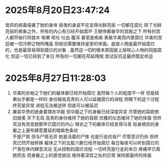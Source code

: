 # 2025年8月20日23:47:24
诡异的病毒侵袭了她的身体 
摇曳的身姿不在变得光鲜亮丽 
一切都在腐化 
除了光鲜亮丽的表象之外，所有的内心有已经开始腐坏 
王朝帝都豪华的宫殿之下 
所有的宫人都开始行将就木 
咳嗽 呕吐 吐血 腹泻 甚至是痢疾 
表象华美而内里腐烂 
华美的宫廷被一切污秽之物所掩盖 
但依旧需要维持皇家的体面。底层人物是最开始腐烂的，也是最容易得到腐烂的对象 .
虽然这一切的根本原因是上层核心人物的彻底腐化 
但这一切已经到了末日 
所有的一切都在苟延残喘 
尝试反抗这最终既定命运

# 2025年8月27日11:28:03
1. 华美的衣袍之下她们的躯体都已经开始腐烂 
虽然每个人的程度不一样 
但是结果似乎都是一样的 
身份越发高贵的人可以延缓腐烂的进程 
但眼下的这个过程终究是异常 
进程无法被逆转 
但是可以被延迟
2. 雍容华贵的她身着锦衣华服 
但华服之下的身躯已经深度异变 
尽管她的容颜依旧俊美 天下无双 
高贵的身份维持了她的容颜 
优雅的仪态维持了她的体面 
但终究没有改变她那早已腐烂的内心 
锦衣之下的躯体已经变得乌青 
贴身绸衣的身躯之上遍布肆意蔓延的暗紫色条纹  
不是尸斑 但与尸斑无异 
她是活着的尸体 也是行走的丧尸 
尽管意识仍存 
但终究已然开始转换 
躯体之下的五脏六腑已经开始腐烂 
每日每夜可以听到腐烂的尸液在体内肆意流动 
无从控制的腐烂流程 
一切终究是行走的末日 
疼痛早已离她而去 
但身躯之上的感觉依旧 
维持着深宫之处的日常 
保持那最终的体面
